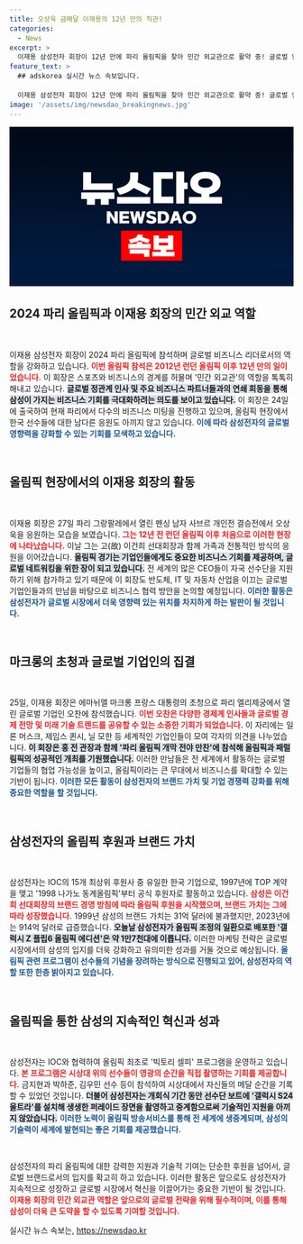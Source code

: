 ```yaml
---
title: 오상욱 금메달 이재용의 12년 만의 직관!
categories:
  - News
excerpt: >
  이재용 삼성전자 회장이 12년 만에 파리 올림픽을 찾아 민간 외교관으로 활약 중! 글로벌 인사들과 연쇄 회동하며 삼성의 브랜드 가치를 더욱 높이고 있습니다. 클릭해서 더 알아보세요!
feature_text: >
  ## adskorea 실시간 뉴스 속보입니다.

  이재용 삼성전자 회장이 12년 만에 파리 올림픽을 찾아 민간 외교관으로 활약 중! 글로벌 인사들과 연쇄 회동하며 삼성의 브랜드 가치를 더욱 높이고 있습니다. 클릭해서 더 알아보세요!
image: '/assets/img/newsdao_breakingnews.jpg'
---
```


<p><img src="/assets/img/newsdao_breakingnews.jpg" alt="adskorea 속보" /></p>

<h2 data-ke-size="size26">2024 파리 올림픽과 이재용 회장의 민간 외교 역할</h2>

<p data-ke-size="size16">&nbsp;</p>

<p>이재용 삼성전자 회장이 2024 파리 올림픽에 참석하며 글로벌 비즈니스 리더로서의 역할을 강화하고 있습니다. <b><span style="color: #ee2323;">이번 올림픽 참석은 2012년 런던 올림픽 이후 12년 만의 일이었습니다.</span></b> 이 회장은 스포츠와 비즈니스의 경계를 허물며 '민간 외교관'의 역할을 톡톡히 해내고 있습니다. <b><span style="background-color: #21538527;">글로벌 정관계 인사 및 주요 비즈니스 파트너들과의 연쇄 회동을 통해 삼성이 가지는 비즈니스 기회를 극대화하려는 의도를 보이고 있습니다.</span></b> 이 회장은 24일에 출국하여 현재 파리에서 다수의 비즈니스 미팅을 진행하고 있으며, 올림픽 현장에서 한국 선수들에 대한 남다른 응원도 아끼지 않고 있습니다. <b><span style="color: #1a5490;">이에 따라 삼성전자의 글로벌 영향력을 강화할 수 있는 기회를 모색하고 있습니다.</span></b></p>

<p data-ke-size="size16">&nbsp;</p>

<h2 data-ke-size="size26">올림픽 현장에서의 이재용 회장의 활동</h2>

<p data-ke-size="size16">&nbsp;</p>

<p>이재용 회장은 27일 파리 그랑팔레에서 열린 펜싱 남자 사브르 개인전 결승전에서 오상욱을 응원하는 모습을 보였습니다. <b><span style="color: #ee2323;">그는 12년 전 런던 올림픽 이후 처음으로 이러한 현장에 나타났습니다.</span></b> 이날 그는 고(故) 이건희 선대회장과 함께 가족과 전통적인 방식의 응원을 이어갔습니다. <b><span style="background-color: #21538527;">올림픽 경기는 기업인들에게도 중요한 비즈니스 기회를 제공하며, 글로벌 네트워킹을 위한 장이 되고 있습니다.</span></b> 전 세계의 많은 CEO들이 자국 선수단을 지원하기 위해 참가하고 있기 때문에 이 회장도 반도체, IT 및 자동차 산업을 이끄는 글로벌 기업인들과의 만남을 바탕으로 비즈니스 협력 방안을 논의할 예정입니다. <b><span style="color: #1a5490;">이러한 활동은 삼성전자가 글로벌 시장에서 더욱 영향력 있는 위치를 차지하게 하는 발판이 될 것입니다.</span></b></p>

<p data-ke-size="size16">&nbsp;</p>

<h2 data-ke-size="size26">마크롱의 초청과 글로벌 기업인의 집결</h2>

<p data-ke-size="size16">&nbsp;</p>

<p>25일, 이재용 회장은 에마뉘엘 마크롱 프랑스 대통령의 초청으로 파리 엘리제궁에서 열린 글로벌 기업인 오찬에 참석했습니다. <b><span style="color: #ee2323;">이번 오찬은 다양한 경제계 인사들과 글로벌 경제 전망 및 미래 기술 트렌드를 공유할 수 있는 소중한 기회가 되었습니다.</span></b> 이 자리에는 일론 머스크, 제임스 퀸시, 닐 모한 등 세계적인 기업인들이 모여 각자의 의견을 나누었습니다. <b><span style="background-color: #21538527;">이 회장은 홍 전 관장과 함께 '파리 올림픽 개막 전야 만찬'에 참석해 올림픽과 패럴림픽의 성공적인 개최를 기원했습니다.</span></b> 이러한 만남들은 전 세계에서 활동하는 글로벌 기업들의 협업 가능성을 높이고, 올림픽이라는 큰 무대에서 비즈니스를 확대할 수 있는 기반이 됩니다. <b><span style="color: #1a5490;">이러한 모든 활동이 삼성전자의 브랜드 가치 및 기업 경쟁력 강화를 위해 중요한 역할을 할 것입니다.</span></b></p>

<p data-ke-size="size16">&nbsp;</p>

<h2 data-ke-size="size26">삼성전자의 올림픽 후원과 브랜드 가치</h2>

<p data-ke-size="size16">&nbsp;</p>

<p>삼성전자는 IOC의 15개 최상위 후원사 중 유일한 한국 기업으로, 1997년에 TOP 계약을 맺고 '1998 나가노 동계올림픽'부터 공식 후원자로 활동하고 있습니다. <b><span style="color: #ee2323;">삼성은 이건희 선대회장의 브랜드 경영 방침에 따라 올림픽 후원을 시작했으며, 브랜드 가치는 그에 따라 성장했습니다.</span></b> 1999년 삼성의 브랜드 가치는 31억 달러에 불과했지만, 2023년에는 914억 달러로 급증했습니다. <b><span style="background-color: #21538527;">오늘날 삼성전자가 올림픽 조정의 일환으로 배포한 '갤럭시 Z 플립6 올림픽 에디션'은 약 1만7천대에 이릅니다.</span></b> 이러한 마케팅 전략은 글로벌 시장에서의 삼성의 입지를 더욱 강화하고 유의미한 성과를 거둘 것으로 예상됩니다. <b><span style="color: #1a5490;">올림픽 관련 프로그램이 선수들의 기념을 장려하는 방식으로 진행되고 있어, 삼성전자의 역할 또한 한층 밝아지고 있습니다.</span></b></p>

<p data-ke-size="size16">&nbsp;</p>

<h2 data-ke-size="size26">올림픽을 통한 삼성의 지속적인 혁신과 성과</h2>

<p data-ke-size="size16">&nbsp;</p>

<p>삼성전자는 IOC와 협력하여 올림픽 최초로 '빅토리 셀피' 프로그램을 운영하고 있습니다. <b><span style="color: #ee2323;">본 프로그램은 시상대 위의 선수들이 영광의 순간을 직접 촬영하는 기회를 제공합니다.</span></b> 금지현과 박하준, 김우민 선수 등이 참석하여 시상대에서 자신들의 메달 순간을 기록할 수 있었던 것입니다. <b><span style="background-color: #21538527;">더불어 삼성전자는 개회식 기간 동안 선수단 보트에 '갤럭시 S24 울트라'를 설치해 생생한 퍼레이드 장면을 촬영하고 중계함으로써 기술적인 지원을 아끼지 않았습니다.</span></b> <b><span style="color: #1a5490;">이러한 노력이 올림픽 방송서비스를 통해 전 세계에 생중계되며, 삼성의 기술력이 세계에 발현되는 좋은 기회를 제공했습니다.</span></b></p>

<p data-ke-size="size16">&nbsp;</p>

<p>삼성전자의 파리 올림픽에 대한 강력한 지원과 기술적 기여는 단순한 후원을 넘어서, 글로벌 브랜드로서의 입지를 확고히 하고 있습니다. 이러한 활동은 앞으로도 삼성전자가 지속적으로 성장하고 글로벌 시장에서 혁신을 이끌어가는 중요한 기반이 될 것입니다. <b><span style="color: #ee2323;">이재용 회장의 민간 외교관 역할은 앞으로의 글로벌 전략을 위해 필수적이며, 이를 통해 삼성이 더욱 큰 도약을 할 수 있도록 기여할 것입니다.</span></b></p>
실시간 뉴스 속보는, <a href="https://newsdao.kr" rel="dofollow">https://newsdao.kr</a>


